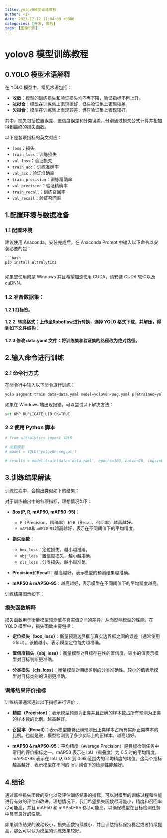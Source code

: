 ```yaml
---
title: yolov8模型训练教程
author: <1>
date: 2023-12-12 11:04:00 +0800
categories: [开发, 教程]
tags: [图像识别]
---
```


# yolov8 模型训练教程

## 0.YOLO 模型术语解释

在 YOLO 模型中，常见术语包括：

- **收敛**：模型的训练损失和验证损失均不再下降，验证指标不再上升。
- **过拟合**：模型在训练集上表现很好，但在验证集上表现较差。
- **欠拟合**：模型在训练集上表现较差，但在验证集上表现较好。

其中，损失包括位置误差、置信度误差和分类误差，分别通过损失公式计算并相加得到最终的损失函数。

以下是各项指标的英文对应：

- `loss`：损失
- `train_loss`：训练损失
- `val_loss`：验证损失
- `train_acc`：训练准确率
- `val_acc`：验证准确率
- `train_precision`：训练精确率
- `val_precision`：验证精确率
- `train_recall`：训练召回率
- `val_recall`：验证召回率

## 1.配置环境与数据准备

### 1.1 配置环境

建议使用 Anaconda。安装完成后，在 Anaconda Prompt 中输入以下命令以安装必要的包：

    ```bash
    pip install ultralytics
    ```

如果您使用的是 Windows 并且希望加速使用 CUDA，请安装 CUDA 软件以及 cuDNN。

### 1.2 准备数据集：

#### 1.2.1 打标签。

#### 1.2.2. 转换格式：上传至[Roboflow](https://roboflow.com/)进行转换，选择 YOLO 格式下载，并解压，得到如下文件结构：

<!-- ![数据集文件结构](attachment:image.png) -->

#### 1.2.3 修改 data.yaml 文件：将训练集和验证集的路径改为绝对路径。

## 2.输入命令进行训练

### 2.1 命令行方式

在命令行中输入以下命令进行训练：

```bash
yolo segment train data=data.yaml model=yolov8n-seg.yaml pretrained=yolov8n-seg.pt batch=1 workers=2 epochs=200 imgsz=640 device=0
```

如果在 Windows 端出现报错，可以尝试以下解决方法：

```bash
set KMP_DUPLICATE_LIB_OK=TRUE
```

### 2.2 使用 Python 脚本

```python
# from ultralytics import YOLO

# 加载模型
# model = YOLO('yolov8n-seg.pt')

# results = model.train(data='data.yaml', epochs=100, batch=16, imgsz=640, device=0, cos_lr=True, workers=2)
```

## 3.训练结果解读

训练过程中，会输出类似如下的结果：

<!-- ![训练结果](attachment:Snipaste_2023-12-06_18-50-52.png) -->

对于训练输出中的各项指标，理想情况如下：

- **Box(P, R, mAP50, mAP50-95)**：
  - `P`（Precision，精确率）和 `R`（Recall，召回率）越高越好。
  - `mAP50`和 `mAP50-95`越高越好，表示在不同阈值下的平均精度。
- **损失函数**：

  - `box_loss`：定位损失，越小越准确。
  - `obj_loss`：置信度损失，越小越准确。
  - `cls_loss`：分类损失，越小越准确。

- **Precision**和**Recall**：越高越好，表示模型的预测结果越准确。

- **mAP50 & mAP50-95**：越高越好，表示模型在不同阈值下的平均精度越高。

训练结果图示如下：

<!-- ![训练结果图示](attachment:results.png) -->

### 损失函数解释

损失函数用于衡量模型预测值与真实值之间的差异，从而影响模型的性能。在 YOLO 模型中，损失函数主要包括：

- **定位损失（box_loss）**：衡量预测边界框与真实边界框之间的误差（通常使用 GIoU）。该值越小，表示模型定位能力越准确。

- **置信度损失（obj_loss）**：衡量模型对目标存在性的置信度。较小的值表示模型对目标判断更准确。

- **分类损失（cls_loss）**：衡量模型对目标类别的分类准确性。较小的值表示模型对目标类别的识别更准确。

### 训练结果评价指标

训练结果通常通过以下指标进行评价：

- **精度（Precision）**：表示模型预测为正类并且正确的样本数占所有预测为正类的样本数的比例。越高越好。

- **召回率（Recall）**：表示模型能够正确预测出正类样本占所有实际正类样本的比例。也就是说，模型检测到了多少实际上的正样本。越高越好。

- **mAP50 & mAP50-95**：平均精度（Average Precision）是目标检测任务中常用的评价指标之一。mAP50 表示在 IoU（重叠度）为 0.5 时的平均精度，mAP50-95 表示在 IoU 从 0.5 到 0.95 范围内的平均精度的均值。这两个指标越高越好，表示模型在不同的 IoU 阈值下的检测性能越好。

## 4.结论

通过监控损失函数的变化以及评估训练结果的指标，可以对模型的训练过程和性能进行有效的评估和改进。理想情况下，我们希望损失函数尽可能小，精度和召回率尽可能高，并且 mAP50 和 mAP50-95 也尽可能高，以确保模型在目标检测任务中具有良好的性能。

如果训练结果的波动较小，损失函数持续减小，并且评估指标保持稳定或者持续提高，那么可以认为模型的训练效果较好。
